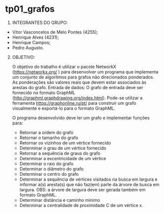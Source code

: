 # tp01_grafos

1) INTEGRANTES DO GRUPO:                       

 - Vitor Vasconcelos de Melo Pontes (4255);
 - Henrique Alves (4231);         
 - Henrique Campos;                       
 - Pedro Augusto.                          


2) OBJETIVO:

   O objetivo do trabalho é utilizar o pacote NetworkX (https://networkx.org/ ) para
 desenvolver um programa que implementa um conjunto de algoritmos para grafos não
 direcionados ponderados. As ponderações são valores reais que devem estar associados
 às arestas do grafo.
   Entrada de dados: O grafo de entrada deve ser fornecido no formato GraphML
 (http://graphml.graphdrawing.org/index.html). Pode-se utilizar a ferramenta
 https://graphonline.ru/pt/ para construir um grafo visualmente e exportá-lo para o formato
 GraphML.

   O programa desenvolvido deve ler um grafo e implementar funções para:
     - Retornar a ordem do grafo
     - Retornar o tamanho do grafo
     - Retornar os vizinhos de um vértice fornecido
     - Determinar o grau de um vértice fornecido
     - Retornar a sequência de graus do grafo
     - Determinar a excentricidade de um vértice
     - Determinar o raio do grafo
     - Determinar o diâmetro do grafo
     - Determinar o centro do grafo
     - Determinar a sequência de vértices visitados na busca em largura e informar a(s)
       aresta(s) que não faz(em) parte da árvore de busca em largura. OBS: a árvore de
       largura deve ser gerada também em formato GraphML.
     - Determinar distância e caminho mínimo
     - Determinar a centralidade de proximidade C de um vértice x.
